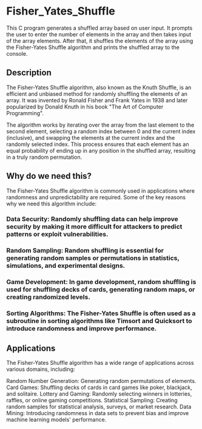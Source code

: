 # Fisher_Yates_Shuffle
 This C program generates a shuffled array based on user input. It prompts the user to enter the number of elements in the array and then takes input of the array elements. After that, it shuffles the elements of the array using the Fisher-Yates Shuffle algorithm and prints the shuffled array to the console.

## Description
The Fisher-Yates Shuffle algorithm, also known as the Knuth Shuffle, is an efficient and unbiased method for randomly shuffling the elements of an array. It was invented by Ronald Fisher and Frank Yates in 1938 and later popularized by Donald Knuth in his book "The Art of Computer Programming".

The algorithm works by iterating over the array from the last element to the second element, selecting a random index between 0 and the current index (inclusive), and swapping the elements at the current index and the randomly selected index. This process ensures that each element has an equal probability of ending up in any position in the shuffled array, resulting in a truly random permutation.

## Why do we need this?
The Fisher-Yates Shuffle algorithm is commonly used in applications where randomness and unpredictability are required. Some of the key reasons why we need this algorithm include:

### Data Security: Randomly shuffling data can help improve security by making it more difficult for attackers to predict patterns or exploit vulnerabilities.
### Random Sampling: Random shuffling is essential for generating random samples or permutations in statistics, simulations, and experimental designs.
### Game Development: In game development, random shuffling is used for shuffling decks of cards, generating random maps, or creating randomized levels.
### Sorting Algorithms: The Fisher-Yates Shuffle is often used as a subroutine in sorting algorithms like Timsort and Quicksort to introduce randomness and improve performance.

## Applications
The Fisher-Yates Shuffle algorithm has a wide range of applications across various domains, including:

Random Number Generation: Generating random permutations of elements.
Card Games: Shuffling decks of cards in card games like poker, blackjack, and solitaire.
Lottery and Gaming: Randomly selecting winners in lotteries, raffles, or online gaming competitions.
Statistical Sampling: Creating random samples for statistical analysis, surveys, or market research.
Data Mining: Introducing randomness in data sets to prevent bias and improve machine learning models' performance.
